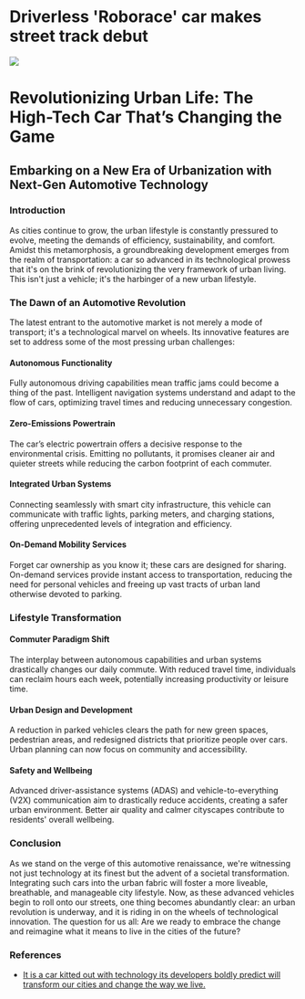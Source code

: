 # Driverless 'Roborace' car makes street track debut

![](https://oaidalleapiprodscus.blob.core.windows.net/private/org-gXPbBm0AsUo5a4CtQGiKlNGU/user-w6ZkVLVP9InJi6KkAr5kPeie/img-byL1tQaTUKGT073MHcPDLa8C.png?st=2023-11-15T12%3A26%3A58Z&se=2023-11-15T14%3A26%3A58Z&sp=r&sv=2021-08-06&sr=b&rscd=inline&rsct=image/png&skoid=6aaadede-4fb3-4698-a8f6-684d7786b067&sktid=a48cca56-e6da-484e-a814-9c849652bcb3&skt=2023-11-15T13%3A26%3A58Z&ske=2023-11-16T13%3A26%3A58Z&sks=b&skv=2021-08-06&sig=9t/P8jvSBcTnkmMgKcW2/S08DYGiKTWizxxUcGvpWlM%3D)

# Revolutionizing Urban Life: The High-Tech Car That’s Changing the Game

## Embarking on a New Era of Urbanization with Next-Gen Automotive Technology

### Introduction

As cities continue to grow, the urban lifestyle is constantly pressured to evolve, meeting the demands of efficiency, sustainability, and comfort. Amidst this metamorphosis, a groundbreaking development emerges from the realm of transportation: a car so advanced in its technological prowess that it's on the brink of revolutionizing the very framework of urban living. This isn't just a vehicle; it's the harbinger of a new urban lifestyle.

### The Dawn of an Automotive Revolution

The latest entrant to the automotive market is not merely a mode of transport; it's a technological marvel on wheels. Its innovative features are set to address some of the most pressing urban challenges:

#### Autonomous Functionality

Fully autonomous driving capabilities mean traffic jams could become a thing of the past. Intelligent navigation systems understand and adapt to the flow of cars, optimizing travel times and reducing unnecessary congestion.

#### Zero-Emissions Powertrain

The car’s electric powertrain offers a decisive response to the environmental crisis. Emitting no pollutants, it promises cleaner air and quieter streets while reducing the carbon footprint of each commuter.

#### Integrated Urban Systems

Connecting seamlessly with smart city infrastructure, this vehicle can communicate with traffic lights, parking meters, and charging stations, offering unprecedented levels of integration and efficiency.

#### On-Demand Mobility Services

Forget car ownership as you know it; these cars are designed for sharing. On-demand services provide instant access to transportation, reducing the need for personal vehicles and freeing up vast tracts of urban land otherwise devoted to parking.

### Lifestyle Transformation

#### Commuter Paradigm Shift

The interplay between autonomous capabilities and urban systems drastically changes our daily commute. With reduced travel time, individuals can reclaim hours each week, potentially increasing productivity or leisure time.

#### Urban Design and Development

A reduction in parked vehicles clears the path for new green spaces, pedestrian areas, and redesigned districts that prioritize people over cars. Urban planning can now focus on community and accessibility.

#### Safety and Wellbeing

Advanced driver-assistance systems (ADAS) and vehicle-to-everything (V2X) communication aim to drastically reduce accidents, creating a safer urban environment. Better air quality and calmer cityscapes contribute to residents' overall wellbeing.

### Conclusion

As we stand on the verge of this automotive renaissance, we're witnessing not just technology at its finest but the advent of a societal transformation. Integrating such cars into the urban fabric will foster a more liveable, breathable, and manageable city lifestyle. Now, as these advanced vehicles begin to roll onto our streets, one thing becomes abundantly clear: an urban revolution is underway, and it is riding in on the wheels of technological innovation. The question for us all: Are we ready to embrace the change and reimagine what it means to live in the cities of the future?

### References

* [It is a car kitted out with technology its developers boldly predict will transform our cities and change the way we live.](http://www.cnn.com/2016/11/18/motorsport/roborace-marrakech-cop22-formula-e/index.html?eref=rss%5Ftech)